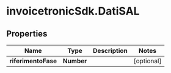 # invoicetronicSdk.DatiSAL

## Properties

Name | Type | Description | Notes
------------ | ------------- | ------------- | -------------
**riferimentoFase** | **Number** |  | [optional] 


